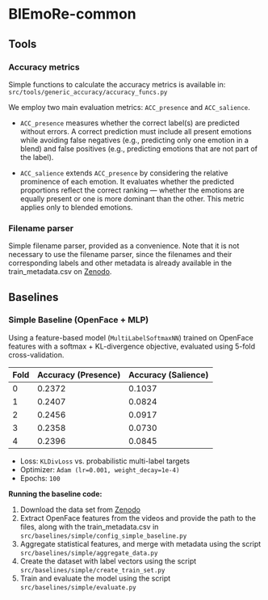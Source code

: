 # BlEmoRe-common

## Tools 

### Accuracy metrics

Simple functions to calculate the accuracy metrics is available in: `src/tools/generic_accuracy/accuracy_funcs.py`

We employ two main evaluation metrics: `ACC_presence` and `ACC_salience`.

- `ACC_presence` measures whether the correct label(s) are predicted without errors.
  A correct prediction must include all present emotions while avoiding false negatives
  (e.g., predicting only one emotion in a blend) and false positives
  (e.g., predicting emotions that are not part of the label).

- `ACC_salience` extends `ACC_presence` by considering the relative prominence of each emotion.
  It evaluates whether the predicted proportions reflect the correct ranking — whether the emotions
  are equally present or one is more dominant than the other. This metric applies only to blended emotions.

### Filename parser

Simple filename parser, provided as a convenience. Note that it is not necessary to use the filename parser, since the filenames and their 
corresponding labels and other metadata is already available in 
the train_metadata.csv on [Zenodo](https://zenodo.org/records/15096942).

## Baselines 

### Simple Baseline (OpenFace + MLP)

Using a feature-based model (`MultiLabelSoftmaxNN`) trained on OpenFace features with a 
softmax + KL-divergence objective, evaluated using 5-fold cross-validation.

| Fold | Accuracy (Presence) | Accuracy (Salience) |
|------|---------------------|----------------------|
| 0    | 0.2372              | 0.1037               |
| 1    | 0.2407              | 0.0824               |
| 2    | 0.2456              | 0.0917               |
| 3    | 0.2358              | 0.0730               |
| 4    | 0.2396              | 0.0845               |

* Loss: `KLDivLoss` vs. probabilistic multi-label targets
* Optimizer: `Adam (lr=0.001, weight_decay=1e-4)`
* Epochs: `100`

**Running the baseline code:**



1. Download the data set from [Zenodo](https://zenodo.org/records/15096942)
2. Extract OpenFace features from the videos and provide the path to the files, along with the train_metadata.csv in 
`src/baselines/simple/config_simple_baseline.py` 
3. Aggregate statistical features, and merge with metadata using the script `src/baselines/simple/aggregate_data.py` 
4. Create the dataset with label vectors using the script `src/baselines/simple/create_train_set.py`
5. Train and evaluate the model using the script `src/baselines/simple/evaluate.py`